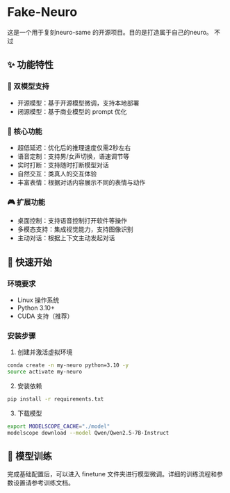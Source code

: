 # Fake-Neuro

这是一个用于复刻neuro-same 的开源项目。目的是打造属于自己的neuro。
不过

## ✨ 功能特性

### 🤖 双模型支持
- 开源模型：基于开源模型微调，支持本地部署
- 闭源模型：基于商业模型的 prompt 优化

### 🎯 核心功能
- 超低延迟：优化后的推理速度仅需2秒左右
- 语音定制：支持男/女声切换，语速调节等
- 实时打断：支持随时打断模型对话
- 自然交互：类真人的交互体验
- 丰富表情：根据对话内容展示不同的表情与动作

### 🎮 扩展功能
- 桌面控制：支持语音控制打开软件等操作
- 多模态支持：集成视觉能力，支持图像识别
- 主动对话：根据上下文主动发起对话

## 🚀 快速开始

### 环境要求
- Linux 操作系统
- Python 3.10+
- CUDA 支持（推荐）

### 安装步骤

1. 创建并激活虚拟环境
```bash
conda create -n my-neuro python=3.10 -y
source activate my-neuro
```

2. 安装依赖
```bash
pip install -r requirements.txt
```

3. 下载模型
```bash
export MODELSCOPE_CACHE="./model"
modelscope download --model Qwen/Qwen2.5-7B-Instruct
```

## 🔧 模型训练

完成基础配置后，可以进入 finetune 文件夹进行模型微调。详细的训练流程和参数设置请参考训练文档。


